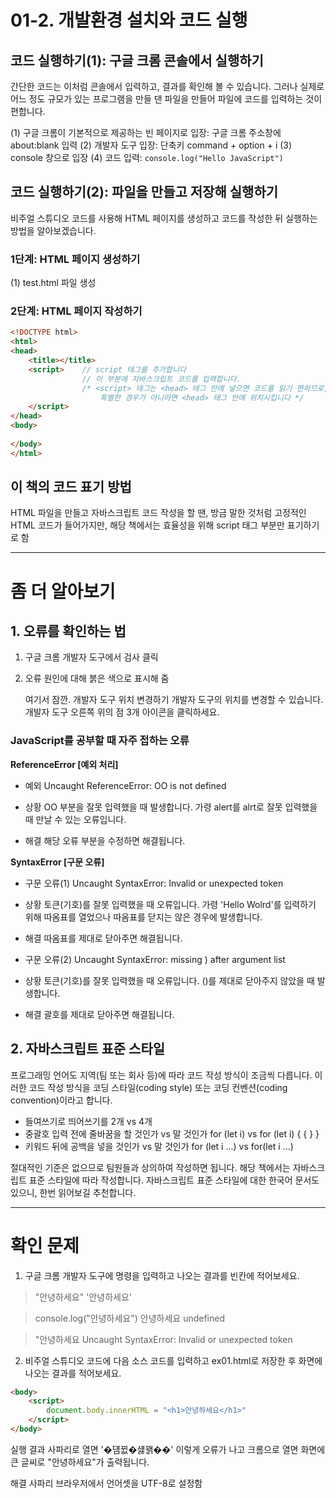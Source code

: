 # 01-2. 개발환경 설치와 코드 실행

## 코드 실행하기(1): 구글 크롬 콘솔에서 실행하기

간단한 코드는 이처럼 콘솔에서 입력하고, 결과를 확인해 볼 수 있습니다.
그러나 실제로 어느 정도 규모가 있는 프로그램을 만들 댄 파일을 만들어 파일에 코드를 입력하는 것이 편합니다.

(1) 구글 크롬이 기본적으로 제공하는 빈 페이지로 입장: 구글 크롬 주소창에 about:blank 입력
(2) 개발자 도구 입장: 단축키 command + option + i
(3) console 창으로 입장
(4) 코드 입력: `console.log("Hello JavaScript")`

## 코드 실행하기(2): 파일을 만들고 저장해 실행하기

비주얼 스튜디오 코드를 사용해 HTML 페이지를 생성하고 코드를 작성한 뒤 실행하는 방법을 알아보겠습니다.

### 1단계: HTML 페이지 생성하기
(1) test.html 파일 생성

### 2단계: HTML 페이지 작성하기

```html
<!DOCTYPE html>
<html>
<head>
    <title></title>
    <script>    // script 태그를 추가합니다
                // 이 부분에 자바스크립트 코드를 입력합니다.
                /* <script> 태그는 <head> 태그 안에 넣으면 코드를 읽기 편하므로,
                    특별한 경우가 아니라면 <head> 태그 안에 위치시킵니다 */
    </script>
</head>
<body>
    
</body>
</html>
```

## 이 책의 코드 표기 방법
HTML 파일을 만들고 자바스크립트 코드 작성을 할 땐, 방금 말한 것처럼 고정적인 HTML 코드가 들어가지만, 해당 책에서는 효율성을 위해 script 태그 부분만 표기하기로 함

---

# 좀 더 알아보기

## 1. 오류를 확인하는 법

1. 구글 크롬 개발자 도구에서 검사 클릭
2. 오류 원인에 대해 붉은 색으로 표시해 줌

    여기서 잠깐. 개발자 도구 위치 변경하기
    개발자 도구의 위치를 변경할 수 있습니다. 개발자 도구 오른쪽 위의 점 3개 아이콘을 클릭하세요.

### JavaScript를 공부할 때 자주 접하는 오류

<b>ReferenceError [예외 처리]</b>

- 예외
Uncaught ReferenceError: OO is not defined

- 상황
OO 부분을 잘못 입력했을 때 발생합니다. 가령 alert를 alrt로 잘못 입력했을 때 만날 수 있는 오류입니다.

- 해결
해당 오류 부분을 수정하면 해결됩니다.

<b>SyntaxError [구문 오류]</b>

- 구문 오류(1)
Uncaught SyntaxError: Invalid or unexpected token

- 상황
토큰(기호)를 잘못 입력했을 때 오류입니다. 가령 'Hello Wolrd'를 입력하기 위해 따옴표를 열었으나 따옴표를 닫지는 않은 경우에 발생합니다.

- 해결
따옴표를 제대로 닫아주면 해결됩니다.

- 구문 오류(2)
Uncaught SyntaxError: missing ) after argument list

- 상황
토큰(기호)를 잘못 입력했을 때 오류입니다. ()를 제대로 닫아주지 않았을 때 발생합니다.

- 해결
괄호를 제대로 닫아주면 해결됩니다.


## 2. 자바스크립트 표준 스타일

프로그래밍 언어도 지역(팀 또는 회사 등)에 따라 코드 작성 방식이 조금씩 다릅니다.
이러한 코드 작성 방식을 코딩 스타일(coding style) 또는 코딩 컨벤션(coding convention)이라고 합니다.

- 들여쓰기로 띄어쓰기를 2개 vs 4개
- 중괄호 입력 전에 줄바꿈을 할 것인가 vs 말 것인가
    for (let i) vs for (let i) {
    { }             }
- 키워드 뒤에 공백을 넣을 것인가 vs 말 것인가
    for (let i ...) vs for(let i ...)

절대적인 기준은 없으므로 팀원들과 상의하여 작성하면 됩니다.
해당 책에서는 자바스크립트 표준 스타일에 따라 작성합니다. 자바스크립트 표준 스타일에 대한 한국어 문서도 있으니, 한번 읽어보길 추천합니다.

---

# 확인 문제

1. 구글 크롬 개발자 도구에 명령을 입력하고 나오는 결과를 빈칸에 적어보세요.

> "안녕하세요"
'안녕하세요'

> console.log("안녕하세요")
안녕하세요
undefined

> "안녕하세요
Uncaught SyntaxError: Invalid or unexpected token


2. 비주얼 스튜디오 코드에 다음 소스 코드를 입력하고 ex01.html로 저장한 후 화면에 나오는 결과를 적어보세요.

```html
<body>
    <script>
        document.body.innerHTML = "<h1>안녕하세요</h1>"
    </script>
</body>
```

실행 결과
사파리로 열면 '�덈뀞�섏꽭��' 이렇게 오류가 나고
크롬으로 열면 화면에 큰 글씨로 "안녕하세요"가 출력됩니다.

해결
사파리 브라우저에서 언어셋을 UTF-8로 설정함


